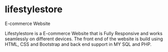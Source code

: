 # lifestylestore
E-commerce Website

Lifestylestore is a E-commerce Website that  is  Fully Responsive and works seamlessly on different devices. The front end of the website is build using HTML, CSS and Bootstrap and back end support in MY SQL and PHP.
